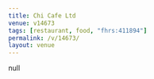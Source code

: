 ```yaml
---
title: Chi Cafe Ltd
venue: v14673
tags: [restaurant, food, "fhrs:411894"]
permalink: /v/14673/
layout: venue
---
```

null